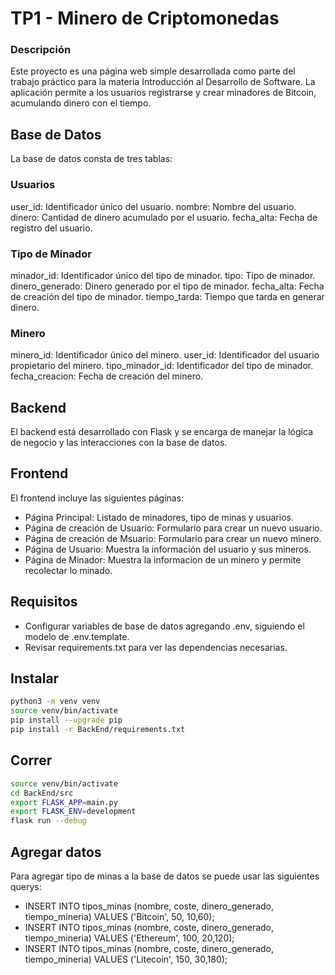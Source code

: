 # TP1 - Minero de Criptomonedas
### Descripción
Este proyecto es una página web simple desarrollada como parte del trabajo práctico para la materia Introducción al Desarrollo de Software. La aplicación permite a los usuarios registrarse y crear minadores de Bitcoin, acumulando dinero con el tiempo.

## Base de Datos
La base de datos consta de tres tablas:

### Usuarios
user_id: Identificador único del usuario.
nombre: Nombre del usuario.
dinero: Cantidad de dinero acumulado por el usuario.
fecha_alta: Fecha de registro del usuario.

### Tipo de Minador
minador_id: Identificador único del tipo de minador.
tipo: Tipo de minador.
dinero_generado: Dinero generado por el tipo de minador.
fecha_alta: Fecha de creación del tipo de minador.
tiempo_tarda: Tiempo que tarda en generar dinero.

### Minero
minero_id: Identificador único del minero.
user_id: Identificador del usuario propietario del minero.
tipo_minador_id: Identificador del tipo de minador.
fecha_creacion: Fecha de creación del minero.

## Backend
El backend está desarrollado con Flask y se encarga de manejar la lógica de negocio y las interacciones con la base de datos.

## Frontend
El frontend incluye las siguientes páginas:

- Página Principal: Listado de minadores, tipo de minas y usuarios.
- Página de creación de Usuario: Formulario para crear un nuevo usuario.
- Página de creación de Msuario: Formulario para crear un nuevo minero.
- Página de Usuario: Muestra la información del usuario y sus mineros.
- Página de Minador: Muestra la informacion de un minero y permite recolectar lo minado.


## Requisitos
- Configurar variables de base de datos agregando .env, siguiendo el modelo de .env.template.
- Revisar requirements.txt para ver las dependencias necesarias.

## Instalar
```bash
python3 -m venv venv
source venv/bin/activate
pip install --upgrade pip
pip install -r BackEnd/requirements.txt
```

## Correr
```bash
source venv/bin/activate
cd BackEnd/src
export FLASK_APP=main.py
export FLASK_ENV=development
flask run --debug
```

## Agregar datos
Para agregar tipo de minas a la base de datos se puede usar las siguientes querys:
- INSERT INTO tipos_minas (nombre, coste, dinero_generado, tiempo_mineria) VALUES ('Bitcoin', 50, 10,60);
- INSERT INTO tipos_minas (nombre, coste, dinero_generado, tiempo_mineria) VALUES ('Ethereum', 100, 20,120);
- INSERT INTO tipos_minas (nombre, coste, dinero_generado, tiempo_mineria) VALUES ('Litecoin', 150, 30,180);
